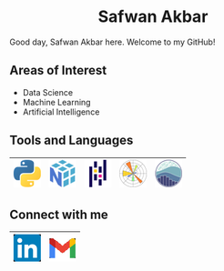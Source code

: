 <h1 align="center"> Safwan Akbar </h1>

Good day, Safwan Akbar here. Welcome to my GitHub!

## Areas of Interest

 - Data Science
 - Machine Learning
 - Artificial Intelligence

## Tools and Languages

| ![alt-text][python] | ![alt-text][numpy] | ![alt-text][pandas] | ![alt-text][matplot] | ![alt-text][seaborn] |
| - | - | - | - | - |

[python]: https://github.com/safwanakbar86/safwanakbar86/blob/main/icons48/python48.png "Python"
[numpy]: https://github.com/safwanakbar86/safwanakbar86/blob/main/icons48/numpy48.png "NumPy"
[pandas]: https://github.com/safwanakbar86/safwanakbar86/blob/main/icons48/pandas48.png "Pandas"
[matplot]: https://github.com/safwanakbar86/safwanakbar86/blob/main/icons48/matplotlib48.png "Matplotlib"
[seaborn]: https://github.com/safwanakbar86/safwanakbar86/blob/main/icons48/seaborn48.png "Seaborn"

## Connect with me

| <a href="https://www.linkedin.com/in/safwan-akbar-3015aa244/"><img src="https://github.com/safwanakbar86/safwanakbar86/blob/main/icons48/linkedin48.png" alt-text="LinkedIn"></a> | <a href="mailto:safwanakbar0205@gmail.com"><img src="https://github.com/safwanakbar86/safwanakbar86/blob/main/icons48/gmail48.png" alt-text="Email"></a> |
| - | - |

